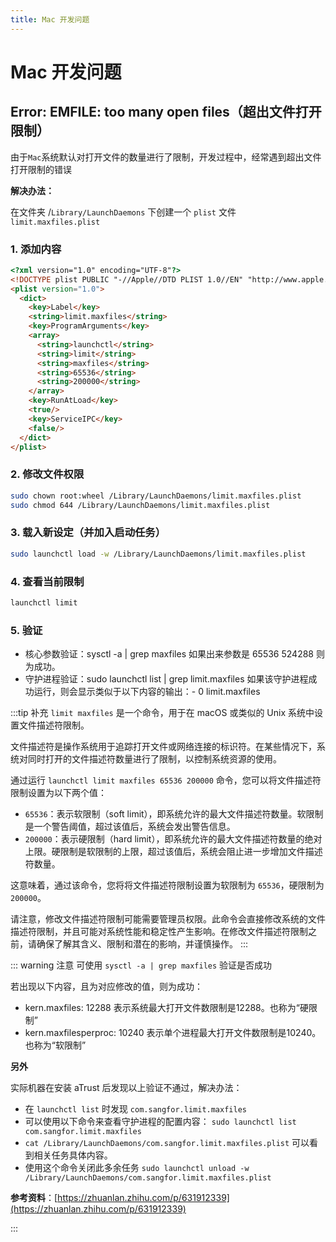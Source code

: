 ```yaml
---
title: Mac 开发问题
---
```


# Mac 开发问题

## Error: EMFILE: too many open files（超出文件打开限制）

由于`Mac`系统默认对打开文件的数量进行了限制，开发过程中，经常遇到超出文件打开限制的错误

**解决办法：**

在文件夹 /`Library/LaunchDaemons` 下创建一个 `plist` 文件 `limit.maxfiles.plist`

### 1. 添加内容

```html
<?xml version="1.0" encoding="UTF-8"?>
<!DOCTYPE plist PUBLIC "-//Apple//DTD PLIST 1.0//EN" "http://www.apple.com/DTDs/PropertyList-1.0.dtd">
<plist version="1.0">
  <dict>
    <key>Label</key>
    <string>limit.maxfiles</string>
    <key>ProgramArguments</key>
    <array>
      <string>launchctl</string>
      <string>limit</string>
      <string>maxfiles</string>
      <string>65536</string>
      <string>200000</string>
    </array>
    <key>RunAtLoad</key>
    <true/>
    <key>ServiceIPC</key>
    <false/>
  </dict>
</plist>
```

### 2. 修改文件权限

```sh
sudo chown root:wheel /Library/LaunchDaemons/limit.maxfiles.plist
sudo chmod 644 /Library/LaunchDaemons/limit.maxfiles.plist
```

### 3. 载入新设定（并加入启动任务）

```sh
sudo launchctl load -w /Library/LaunchDaemons/limit.maxfiles.plist
```

### 4. 查看当前限制

```sh
launchctl limit
```

### 5. 验证

- 核心参数验证：sysctl -a | grep maxfiles 如果出来参数是 65536 524288 则为成功。
- 守护进程验证：sudo launchctl list | grep limit.maxfiles 如果该守护进程成功运行，则会显示类似于以下内容的输出：- 0 limit.maxfiles

:::tip 补充
`limit maxfiles` 是一个命令，用于在 macOS 或类似的 Unix 系统中设置文件描述符限制。

文件描述符是操作系统用于追踪打开文件或网络连接的标识符。在某些情况下，系统对同时打开的文件描述符数量进行了限制，以控制系统资源的使用。

通过运行 `launchctl limit maxfiles 65536 200000` 命令，您可以将文件描述符限制设置为以下两个值：

- `65536`：表示软限制（soft limit），即系统允许的最大文件描述符数量。软限制是一个警告阈值，超过该值后，系统会发出警告信息。
- `200000`：表示硬限制（hard limit），即系统允许的最大文件描述符数量的绝对上限。硬限制是软限制的上限，超过该值后，系统会阻止进一步增加文件描述符数量。

这意味着，通过该命令，您将将文件描述符限制设置为软限制为 `65536`，硬限制为 `200000`。

请注意，修改文件描述符限制可能需要管理员权限。此命令会直接修改系统的文件描述符限制，并且可能对系统性能和稳定性产生影响。在修改文件描述符限制之前，请确保了解其含义、限制和潜在的影响，并谨慎操作。
:::

::: warning 注意
可使用 `sysctl -a | grep maxfiles` 验证是否成功

若出现以下内容，且为对应修改的值，则为成功：

- kern.maxfiles: 12288 表示系统最大打开文件数限制是12288。也称为“硬限制”
- kern.maxfilesperproc: 10240 表示单个进程最大打开文件数限制是10240。也称为“软限制”


**另外**

实际机器在安装 aTrust 后发现以上验证不通过，解决办法：

- 在 `launchctl list` 时发现 `com.sangfor.limit.maxfiles`
- 可以使用以下命令来查看守护进程的配置内容： `sudo launchctl list com.sangfor.limit.maxfiles`
- `cat /Library/LaunchDaemons/com.sangfor.limit.maxfiles.plist` 可以看到相关任务具体内容。
- 使用这个命令关闭此多余任务 `sudo launchctl unload -w /Library/LaunchDaemons/com.sangfor.limit.maxfiles.plist`

**参考资料**：[https://zhuanlan.zhihu.com/p/631912339](https://zhuanlan.zhihu.com/p/631912339)

:::